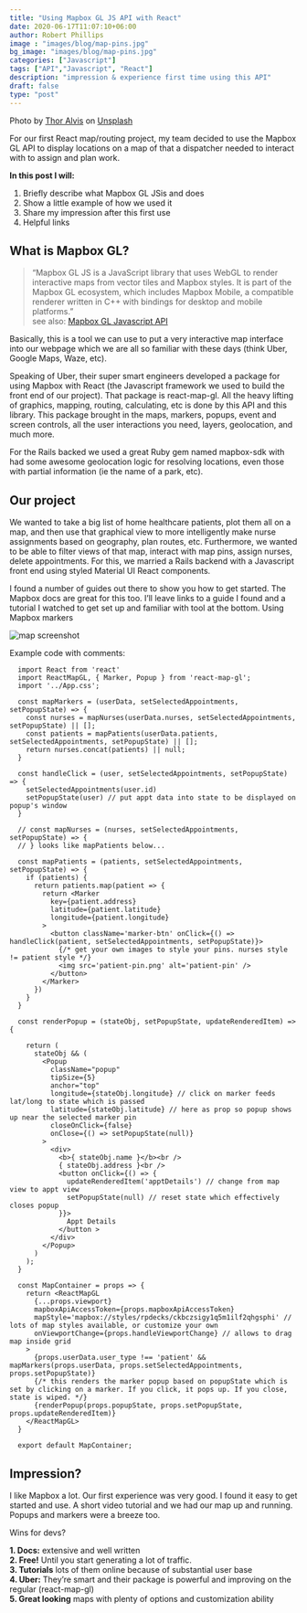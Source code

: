 ```yaml
---
title: "Using Mapbox GL JS API with React"
date: 2020-06-17T11:07:10+06:00
author: Robert Phillips
image : "images/blog/map-pins.jpg"
bg_image: "images/blog/map-pins.jpg"
categories: ["Javascript"]
tags: ["API","Javascript", "React"]
description: "impression & experience first time using this API"
draft: false
type: "post"
---
```

Photo by [Thor Alvis](https://unsplash.com/@terminath0r?utm_source=unsplash&amp;utm_medium=referral&amp;utm_content=creditCopyText) on [Unsplash](https://unsplash.com/s/photos/map?utm_source=unsplash&amp;utm_medium=referral&amp;utm_content=creditCopyText)


For our first React map/routing project, my team decided to use the Mapbox GL API to display locations on a map of that a dispatcher needed to interact with to assign and plan work.  

**In this post I will:**  
1. Briefly describe what Mapbox GL JSis and does
2. Show a little example of how we used it
3. Share my impression after this first use
4. Helpful links

## What is Mapbox GL?
> “Mapbox GL JS is a JavaScript library that uses WebGL to render interactive maps from vector tiles and Mapbox styles. It is part of the Mapbox GL ecosystem, which includes Mapbox Mobile, a compatible renderer written in C++ with bindings for desktop and mobile platforms.”  
see also: [Mapbox GL Javascript API](https://docs.mapbox.com/mapbox-gl-js/api/)  

Basically, this is a tool we can use to put a very interactive map interface into our webpage which we are all so familiar with these days (think Uber, Google Maps, Waze, etc).  

Speaking of Uber, their super smart engineers developed a package for using Mapbox with React (the Javascript framework we used to build the front end of our project). That package is react-map-gl. All the heavy lifting of graphics, mapping, routing, calculating, etc is done by this API and this library. This package brought in the maps, markers, popups, event and screen controls, all the user interactions you need, layers, geolocation, and much more.  

For the Rails backed we used a great Ruby gem named mapbox-sdk with had some awesome geolocation logic for resolving locations, even those with partial information (ie the name of a park, etc).  

## Our project
We wanted to take a big list of home healthcare patients, plot them all on a map, and then use that graphical view to more intelligently make nurse assignments based on geography, plan routes, etc. Furthermore, we wanted to be able to filter views of that map, interact with map pins, assign nurses, delete appointments. For this, we married a Rails backend with a Javascript front end using styled Material UI React components.  

I found a number of guides out there to show you how to get started. The Mapbox docs are great for this too. I’ll leave links to a guide I found and a tutorial I watched to get set up and familiar with tool at the bottom.
Using Mapbox markers

![map screenshot](/images/blog/dispatch-map.png)

Example code with comments:  
```
  import React from 'react'
  import ReactMapGL, { Marker, Popup } from 'react-map-gl';
  import '../App.css';

  const mapMarkers = (userData, setSelectedAppointments, setPopupState) => {
    const nurses = mapNurses(userData.nurses, setSelectedAppointments, setPopupState) || [];
    const patients = mapPatients(userData.patients, setSelectedAppointments, setPopupState) || [];
    return nurses.concat(patients) || null;
  }

  const handleClick = (user, setSelectedAppointments, setPopupState) => {
    setSelectedAppointments(user.id)
    setPopupState(user) // put appt data into state to be displayed on popup's window
  }

  // const mapNurses = (nurses, setSelectedAppointments, setPopupState) => {
  // } looks like mapPatients below...

  const mapPatients = (patients, setSelectedAppointments, setPopupState) => {
    if (patients) {
      return patients.map(patient => {
        return <Marker
          key={patient.address}
          latitude={patient.latitude}
          longitude={patient.longitude}
        >
          <button className='marker-btn' onClick={() => handleClick(patient, setSelectedAppointments, setPopupState)}>
            {/* get your own images to style your pins. nurses style != patient style */}
            <img src='patient-pin.png' alt='patient-pin' />
          </button>
        </Marker>
      })
    }
  }

  const renderPopup = (stateObj, setPopupState, updateRenderedItem) => {

    return (
      stateObj && (
        <Popup
          className="popup"
          tipSize={5}
          anchor="top"
          longitude={stateObj.longitude} // click on marker feeds lat/long to state which is passed
          latitude={stateObj.latitude} // here as prop so popup shows up near the selected marker pin
          closeOnClick={false}
          onClose={() => setPopupState(null)}
        >
          <div>
            <b>{ stateObj.name }</b><br />
            { stateObj.address }<br />
            <button onClick={() => {
              updateRenderedItem('apptDetails') // change from map view to appt view
              setPopupState(null) // reset state which effectively closes popup
            }}>
              Appt Details
            </button >
          </div>
        </Popup>
      )
    );
  }

  const MapContainer = props => {
    return <ReactMapGL
      {...props.viewport}
      mapboxApiAccessToken={props.mapboxApiAccessToken}
      mapStyle='mapbox://styles/rpdecks/ckbczsigy1q5m1ilf2qhgsphi' // lots of map styles available, or customize your own
      onViewportChange={props.handleViewportChange} // allows to drag map inside grid
    >
      {props.userData.user_type !== 'patient' && mapMarkers(props.userData, props.setSelectedAppointments, props.setPopupState)}
      {/* this renders the marker popup based on popupState which is set by clicking on a marker. If you click, it pops up. If you close, state is wiped. */}
      {renderPopup(props.popupState, props.setPopupState, props.updateRenderedItem)}
    </ReactMapGL>
  }

  export default MapContainer;
```
## Impression?
I like Mapbox a lot. Our first experience was very good. I found it easy to get started and use. A short video tutorial and we had our map up and running. Popups and markers were a breeze too.  

Wins for devs?  

**1. Docs:** extensive and well written  
**2. Free!** Until you start generating a lot of traffic.  
**3. Tutorials** lots of them online because of substantial user base  
**4. Uber:** They’re smart and their package is powerful and improving on the regular (react-map-gl)  
**5. Great looking** maps with plenty of options and customization ability

